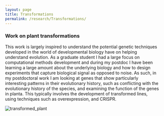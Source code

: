 ```yaml
---
layout: page
title: Transformations
permalink: /research/Transformations/
---
```


### Work on plant transformations

This work is largely inspired to understand the potential genetic techniques developed in the world of developmental biology have on helping understand evolution. As a graduate student I had a large focus on computational methods development and during my postdoc I have been learning a large amount about the underlying biology and how to design experiments that capture biological signal as opposed to noise. As such, in my postdoctoral work I am looking at genes that show particularly interesting patterns in their evolutionary history, such as conflicting with the evolutionary history of the species, and examining the function of the genes in planta. This typically involves the development of transformed lines, using techniques such as overexpression, and CRISPR.


![transformed_plant](https://jfwalker.github.io/Pictures/transformedHib.png)
